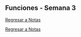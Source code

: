 ## Funciones - Semana 3
[Regresar a Notas](notes.md#semana-3)


[Regresar a Notas](notes.md#semana-3)